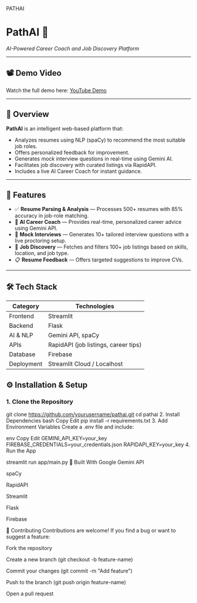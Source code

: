 PATHAI
# PathAI 🎯  
*AI-Powered Career Coach and Job Discovery Platform*

---

## 📽️ Demo Video  
Watch the full demo here: [YouTube Demo](https://drive.google.com/file/d/11t_7RzMNeQC3_FS_lBt2DHKSpH_LbL7U/view?usp=drive_link)

---

## 🚀 Overview  
**PathAI** is an intelligent web-based platform that:
- Analyzes resumes using NLP (spaCy) to recommend the most suitable job roles.
- Offers personalized feedback for improvement.
- Generates mock interview questions in real-time using Gemini AI.
- Facilitates job discovery with curated listings via RapidAPI.
- Includes a live AI Career Coach for instant guidance.

---

## 🔑 Features  
- ✅ **Resume Parsing & Analysis** — Processes 500+ resumes with 85% accuracy in job-role matching.  
- 🧠 **AI Career Coach** — Provides real-time, personalized career advice using Gemini API.  
- 🎤 **Mock Interviews** — Generates 10+ tailored interview questions with a live proctoring setup.  
- 🔎 **Job Discovery** — Fetches and filters 100+ job listings based on skills, location, and job type.  
- 📋 **Resume Feedback** — Offers targeted suggestions to improve CVs.

---

## 🛠️ Tech Stack  
| Category     | Technologies |
|--------------|--------------|
| Frontend     | Streamlit |
| Backend      | Flask |
| AI & NLP     | Gemini API, spaCy |
| APIs         | RapidAPI (job listings, career tips) |
| Database     | Firebase |
| Deployment   | Streamlit Cloud / Localhost |


## ⚙️ Installation & Setup

### 1. Clone the Repository

git clone https://github.com/yourusername/pathai.git
cd pathai
2. Install Dependencies
bash
Copy
Edit
pip install -r requirements.txt
3. Add Environment Variables
Create a .env file and include:

env
Copy
Edit
GEMINI_API_KEY=your_key
FIREBASE_CREDENTIALS=your_credentials.json
RAPIDAPI_KEY=your_key
4. Run the App

streamlit run app/main.py
🧠 Built With
Google Gemini API

spaCy

RapidAPI

Streamlit

Flask

Firebase



🤝 Contributing
Contributions are welcome!
If you find a bug or want to suggest a feature:

Fork the repository

Create a new branch (git checkout -b feature-name)

Commit your changes (git commit -m "Add feature")

Push to the branch (git push origin feature-name)

Open a pull request
